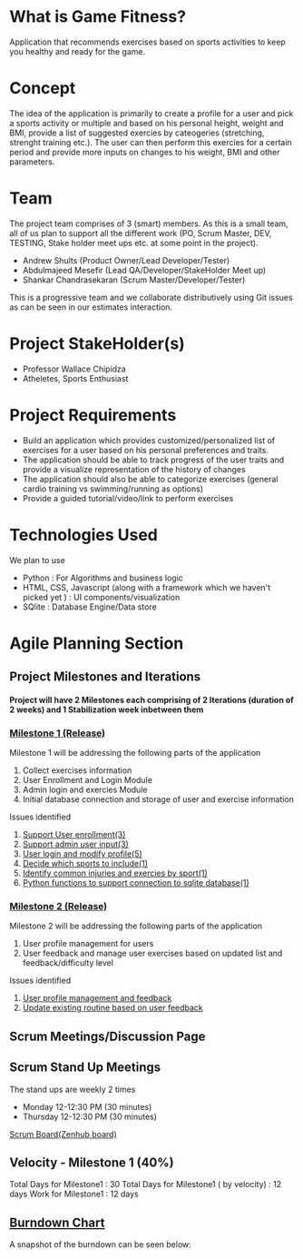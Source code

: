 # What is Game Fitness?
 Application that recommends exercises based on sports activities to keep you healthy and ready for the game.

# Concept
  The idea of the application is primarily to create a profile for a user and pick a sports activity or multiple and based on his personal height, weight and BMI, provide a list of suggested exercies by cateogeries (stretching, strenght training etc.). The user can then perform this exercies for a certain period and provide more inputs on changes to his weight, BMI and other parameters.
 
# Team

The project team comprises of 3 (smart) members. As this is a small team, all of us plan to support all the different work (PO, Scrum Master, DEV, TESTING, Stake holder meet ups etc. at some point in the project).

- Andrew Shults (Product Owner/Lead Developer/Tester)
- Abdulmajeed Mesefir (Lead QA/Developer/StakeHolder Meet up)
- Shankar Chandrasekaran (Scrum Master/Developer/Tester)

This is a progressive team and we collaborate distributively using Git issues as can be seen in our estimates interaction.

# Project StakeHolder(s)

- Professor Wallace Chipidza
- Atheletes, Sports Enthusiast
 
# Project Requirements

- Build an application which provides customized/personalized list of exercises for a user based on his personal preferences and traits.
- The application should be able to track progress of the user traits and provide a visualize representation of the history of changes
- The application should also be able to categorize exercises (general cardio training vs swimming/running as options)
- Provide a guided tutorial/video/link to perform exercises 
 
# Technologies Used

We plan to use 
- Python : For Algorithms and business logic
- HTML, CSS, Javascript (along with a framework which we haven't picked yet ) : UI components/visualization
- SQlite : Database Engine/Data store


# Agile Planning Section

## Project Milestones and Iterations

#### Project will have 2 Milestones each comprising of 2 Iterations (duration of  2 weeks) and 1 Stabilization week inbetween them ####

### [Milestone 1 (Release)](https://app.zenhub.com/workspaces/gamefitness-5d9e317e1d8f2a00016ad9b7/board?releases=5d9e616fcec9b500015b5b1a&repos=210957147) 

Milestone 1 will be addressing the following parts of the application

1. Collect exercises information
2. User Enrollment and Login Module
3. Admin login and exercies Module
4. Initial database connection and storage of user and exercise information

Issues identified

1. [Support User enrollment(3)](https://app.zenhub.com/workspaces/gamefitness-5d9e317e1d8f2a00016ad9b7/issues/shankarchandru/gamefitness/12)
2. [Support admin user input(3)](https://app.zenhub.com/workspaces/gamefitness-5d9e317e1d8f2a00016ad9b7/issues/shankarchandru/gamefitness/13)
3. [User login and modify profile(5)](https://app.zenhub.com/workspaces/gamefitness-5d9e317e1d8f2a00016ad9b7/issues/shankarchandru/gamefitness/11)
4. [Decide which sports to include(1)](https://app.zenhub.com/workspaces/gamefitness-5d9e317e1d8f2a00016ad9b7/issues/shankarchandru/gamefitness/5)
5. [Identify common injuries and exercies by sport(1)](https://app.zenhub.com/workspaces/gamefitness-5d9e317e1d8f2a00016ad9b7/issues/shankarchandru/gamefitness/6)
6. [Python functions to support connection to sqlite database(1)](https://app.zenhub.com/workspaces/gamefitness-5d9e317e1d8f2a00016ad9b7/issues/shankarchandru/gamefitness/9)


### [Milestone 2  (Release)](https://app.zenhub.com/workspaces/gamefitness-5d9e317e1d8f2a00016ad9b7/board?releases=5d9e61a0cec9b500015b5b1d&repos=210957147)

Milestone 2 will be addressing the following parts of the application
1. User profile management for users 
2. User feedback and manage user exercises based on updated list and feedback/difficulty level

Issues identified

1. [User profile management and feedback](https://app.zenhub.com/workspaces/gamefitness-5d9e317e1d8f2a00016ad9b7/issues/shankarchandru/gamefitness/1)
2. [Update existing routine based on user feedback](https://app.zenhub.com/workspaces/gamefitness-5d9e317e1d8f2a00016ad9b7/issues/shankarchandru/gamefitness/14)


## Scrum Meetings/Discussion Page
 
 ## Scrum Stand Up Meetings
  The stand ups are weekly 2 times
  
  - Monday 12-12:30 PM (30 minutes)
  - Thursday 12-12:30 PM (30 minutes)
 
 [Scrum Board(Zenhub board)](https://app.zenhub.com/workspaces/gamefitness-5d9e317e1d8f2a00016ad9b7/board?repos=210957147)
 
 ## Velocity - Milestone 1 (40%)
 Total Days for Milestone1 : 30 
 Total Days for Milestone1 ( by velocity) : 12 days
 Work for Milestone1 : 12 days
 
 
 
 ## [Burndown Chart](https://app.zenhub.com/workspaces/gamefitness-5d9e317e1d8f2a00016ad9b7/reports/burndown?milestoneId=4737340)
 
 A snapshot of the burndown can be seen below:
 
 
 
 
 
